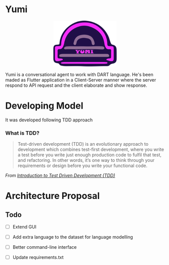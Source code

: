 # Yumi
<p align="center">
<img src="logo.png" data-canonical-src="https://user-images.githubusercontent.com/16319829/79087218-ef769280-7d81-11ea-93d6-a81ea2a7474e.png" width="200" />
</p>

Yumi is a conversational agent to work with DART language.
He's been maded as Flutter application in a Client-Server manner where the server respond to API request and the client elaborate and show response.

# Developing Model
It was developed following TDD approach
### What is TDD?

> Test-driven development (TDD) is an evolutionary approach to development
which combines test-first development, where you write a test before you write
just enough production code to fulfil that test, and refactoring. In other words,
it’s one way to think through your requirements
or design before you write your functional code.

*From [Introduction to Test Driven Development (TDD)](https://agiledata.org/essays/tdd.html)*

# Architecture Proposal

## Todo
- [ ] Extend GUI
- [ ] Add extra language to the dataset for language modelling
- [ ] Better command-line interface
- [ ] Update requirements.txt

